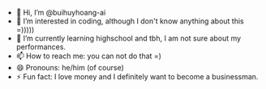 - 👋 Hi, I’m @buihuyhoang-ai
- 👀 I’m interested in coding, although I don't know anything about this =)))))
- 🌱 I’m currently learning highschool and tbh, I am not sure about my performances.
- 📫 How to reach me: you can not do that =)
- 😄 Pronouns: he/him (of course)
- ⚡ Fun fact: I love money and I definitely want to become a businessman.

<!---
buihuyhoang-ai/buihuyhoang-ai is a ✨ special ✨ repository because its `README.md` (this file) appears on your GitHub profile.
You can click the Preview link to take a look at your changes.
--->

